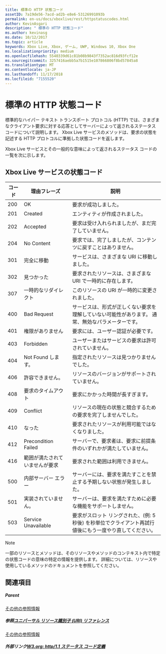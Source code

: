 ```yaml
---
title: 標準の HTTP 状態コード
assetID: 7a19de56-7acd-ad2b-e8e6-53126991093b
permalink: en-us/docs/xboxlive/rest/httpstatuscodes.html
author: KevinAsgari
description: " 標準の HTTP 状態コード"
ms.author: kevinasg
ms.date: 10/12/2017
ms.topic: article
keywords: Xbox Live, Xbox, ゲーム, UWP, Windows 10, Xbox One
ms.localizationpriority: medium
ms.openlocfilehash: 5540339d61c81b08b9843f7352ac816d93fcf12e
ms.sourcegitcommit: 3257416aebb5a7b1515e107866806f8bd57845a8
ms.translationtype: MT
ms.contentlocale: ja-JP
ms.lasthandoff: 11/17/2018
ms.locfileid: "7155520"
---
```

# <a name="standard-http-status-codes"></a>標準の HTTP 状態コード
 
標準的なハイパー テキスト トランスポート プロトコル (HTTP) では、さまざまなクライアント要求に対する応答としてサーバーによって返されるステータス コードについて説明します。 Xbox Live サービスのメソッドは、要求の状態を記述する HTTP プロトコルに準拠した状態コードを返します。
 
Xbox Live サービスとその一般的な意味によって返されるステータス コードの一覧を次に示します。
 
<a id="ID4EAB"></a>

 
## <a name="xbox-live-services-status-codes"></a>Xbox Live サービスの状態コード
 
| コード| 理由フレーズ| 説明| 
| --- | --- | --- | 
| 200| OK| 要求が成功しました。| 
| 201| Created| エンティティが作成されました。| 
| 202| Accepted| 要求は受け入れられましたが、まだ完了していません。| 
| 204| No Content| 要求では、完了しましたが、コンテンツに戻すことはありません。| 
| 301| 完全に移動| サービスは、さまざまな URI に移動しました。| 
| 302| 見つかった| 要求されたリソースは、さまざまな URI で一時的に存在します。| 
| 307| 一時的なリダイレクト| このリソースの URI が一時的に変更されました。| 
| 400| Bad Request| サービスは、形式が正しくない要求を理解していない可能性があります。 通常、無効なパラメーターです。| 
| 401| 権限がありません| 要求には、ユーザー認証が必要です。| 
| 403| Forbidden| ユーザーまたはサービスの要求は許可されていません。| 
| 404| Not Found します。| 指定されたリソースは見つかりませんでした。| 
| 406| 許容できません。| リソースのバージョンがサポートされていません。| 
| 408| 要求のタイムアウト| 要求にかかった時間が長すぎます。| 
| 409| Conflict| リソースの現在の状態と競合するための要求を完了しませんでした。| 
| 410| なった| 要求されたリソースが利用可能ではなくなりました。| 
| 412| Precondition Failed| サーバーで、要求者は、要求に前提条件のいずれかが満たしていません。| 
| 416| 範囲が満たされていませんが要求| 要求された範囲は利用できません。| 
| 500| 内部サーバー エラー| サーバーには、要求を満たすことを禁止する予期しない状態が発生しました。| 
| 501| 実装されていません。| サーバーは、要求を満たすために必要な機能をサポートしません。| 
| 503| Service Unavailable| 要求がスロット リングされた、(例: 5 秒後) を秒単位でクライアント再試行値後にもう一度やり直してください。| 
 

> [!NOTE] 
> 一部のリソースとメソッドは、そのリソースやメソッドのコンテキスト内で特定の状態コードの意味の特定の情報を提供します。 詳細については、リソースや使用しているメソッドのドキュメントを参照してください。 

  
<a id="ID4E3BAC"></a>

 
## <a name="see-also"></a>関連項目
 
<a id="ID4E5BAC"></a>

 
##### <a name="parent"></a>Parent  

[その他の参照情報](atoc-xboxlivews-reference-additional.md)

  
<a id="ID4EKCAC"></a>

 
##### <a name="reference--universal-resource-identifier-uri-referenceuriatoc-xboxlivews-reference-urismd"></a>参照[ユニバーサル リソース識別子 (URI) リファレンス](../uri/atoc-xboxlivews-reference-uris.md)

 [その他の参照情報](atoc-xboxlivews-reference-additional.md)

  
<a id="ID4EZCAC"></a>

 
##### <a name="external-links--w3org-http11-status-code-definitionshttpwwww3orgprotocolsrfc2616rfc2616-sec10htmlsec10"></a>外部リンク[W3.org: http/1.1 ステータス コード定義](http://www.w3.org/Protocols/rfc2616/rfc2616-sec10.html#sec10)

   